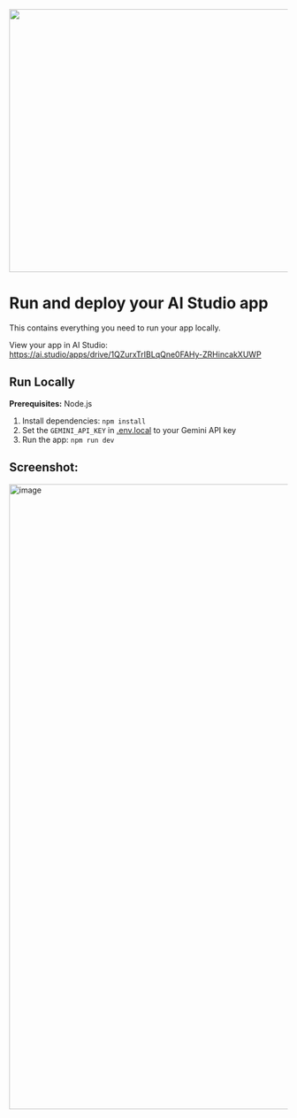 <div align="center">
<img width="1200" height="475" alt="GHBanner" src="https://github.com/user-attachments/assets/0aa67016-6eaf-458a-adb2-6e31a0763ed6" />
</div>

# Run and deploy your AI Studio app

This contains everything you need to run your app locally.

View your app in AI Studio: https://ai.studio/apps/drive/1QZurxTrIBLqQne0FAHy-ZRHincakXUWP

## Run Locally

**Prerequisites:**  Node.js


1. Install dependencies:
   `npm install`
2. Set the `GEMINI_API_KEY` in [.env.local](.env.local) to your Gemini API key
3. Run the app:
   `npm run dev`

## Screenshot:
<img width="1898" height="1129" alt="image" src="https://github.com/user-attachments/assets/2654ed77-254c-4523-bdbe-a9472075f9ec" />
